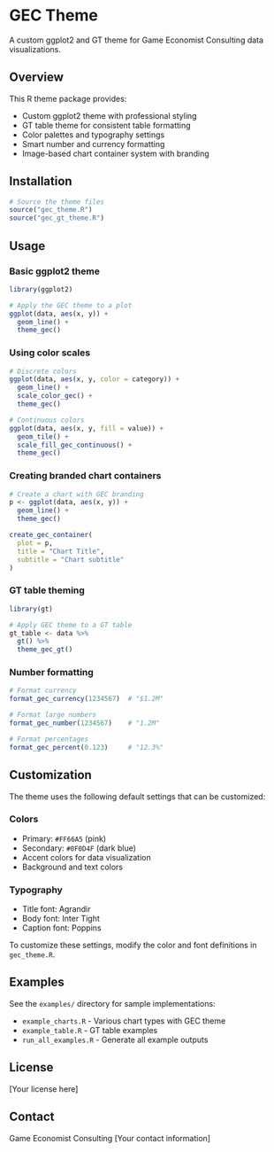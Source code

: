 # GEC Theme

A custom ggplot2 and GT theme for Game Economist Consulting data visualizations.

## Overview

This R theme package provides:
- Custom ggplot2 theme with professional styling
- GT table theme for consistent table formatting
- Color palettes and typography settings
- Smart number and currency formatting
- Image-based chart container system with branding

## Installation

```r
# Source the theme files
source("gec_theme.R")
source("gec_gt_theme.R")
```

## Usage

### Basic ggplot2 theme

```r
library(ggplot2)

# Apply the GEC theme to a plot
ggplot(data, aes(x, y)) +
  geom_line() +
  theme_gec()
```

### Using color scales

```r
# Discrete colors
ggplot(data, aes(x, y, color = category)) +
  geom_line() +
  scale_color_gec() +
  theme_gec()

# Continuous colors
ggplot(data, aes(x, y, fill = value)) +
  geom_tile() +
  scale_fill_gec_continuous() +
  theme_gec()
```

### Creating branded chart containers

```r
# Create a chart with GEC branding
p <- ggplot(data, aes(x, y)) +
  geom_line() +
  theme_gec()

create_gec_container(
  plot = p,
  title = "Chart Title",
  subtitle = "Chart subtitle"
)
```

### GT table theming

```r
library(gt)

# Apply GEC theme to a GT table
gt_table <- data %>%
  gt() %>%
  theme_gec_gt()
```

### Number formatting

```r
# Format currency
format_gec_currency(1234567)  # "$1.2M"

# Format large numbers
format_gec_number(1234567)    # "1.2M"

# Format percentages
format_gec_percent(0.123)     # "12.3%"
```

## Customization

The theme uses the following default settings that can be customized:

### Colors
- Primary: `#FF66A5` (pink)
- Secondary: `#0F0D4F` (dark blue)
- Accent colors for data visualization
- Background and text colors

### Typography
- Title font: Agrandir
- Body font: Inter Tight
- Caption font: Poppins

To customize these settings, modify the color and font definitions in `gec_theme.R`.

## Examples

See the `examples/` directory for sample implementations:
- `example_charts.R` - Various chart types with GEC theme
- `example_table.R` - GT table examples
- `run_all_examples.R` - Generate all example outputs

## License

[Your license here]

## Contact

Game Economist Consulting
[Your contact information]